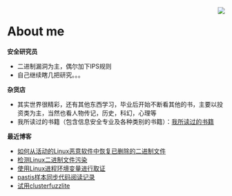 

<!--
**giantbranch/giantbranch** is a ✨ _special_ ✨ repository because its `README.md` (this file) appears on your GitHub profile.

### Hi there 👋
Here are some ideas to get you started:

- 🔭 I’m currently working on ...
- 🌱 I’m currently learning ...
- 👯 I’m looking to collaborate on ...
- 🤔 I’m looking for help with ...
- 💬 Ask me about ...
- 📫 How to reach me: ...
- 😄 Pronouns: ...
- ⚡ Fun fact: ...
-->

<img align="right" src="https://github-readme-stats.vercel.app/api?username=giantbranch&show_icons=true&icon_color=111111&text_color=000000&bg_color=cccccc&theme=graywhite&hide_title=true" />

# About me

**安全研究员**
- 二进制漏洞为主，偶尔加下IPS规则
- 自己继续瞎几把研究。。。

**杂货店**
- 其实世界很精彩，还有其他东西学习，毕业后开始不断看其他的书，主要以投资类为主，当然也看人物传记，历史，科幻，心理等
- 我所读过的书籍（包含信息安全专业及各种类别的书籍）：[我所读过的书籍](https://www.giantbranch.cn/book/)

**最近博客**

<!-- BLOG-POST-LIST:START -->
- [如何从活动的Linux恶意软件中恢复已删除的二进制文件](https://www.giantbranch.cn/2023/07/21/%E5%A6%82%E4%BD%95%E4%BB%8E%E6%B4%BB%E5%8A%A8%E7%9A%84Linux%E6%81%B6%E6%84%8F%E8%BD%AF%E4%BB%B6%E4%B8%AD%E6%81%A2%E5%A4%8D%E5%B7%B2%E5%88%A0%E9%99%A4%E7%9A%84%E4%BA%8C%E8%BF%9B%E5%88%B6%E6%96%87%E4%BB%B6/)
- [检测Linux二进制文件污染](https://www.giantbranch.cn/2023/07/21/%E6%A3%80%E6%B5%8BLinux%E4%BA%8C%E8%BF%9B%E5%88%B6%E6%96%87%E4%BB%B6%E6%B1%A1%E6%9F%93/)
- [使用Linux进程环境变量进行取证](https://www.giantbranch.cn/2023/07/20/%E4%BD%BF%E7%94%A8Linux%E8%BF%9B%E7%A8%8B%E7%8E%AF%E5%A2%83%E5%8F%98%E9%87%8F%E8%BF%9B%E8%A1%8C%E5%8F%96%E8%AF%81/)
- [pastis样本同步代码阅读记录](https://www.giantbranch.cn/2023/06/29/pastis%E6%A0%B7%E6%9C%AC%E5%90%8C%E6%AD%A5%E4%BB%A3%E7%A0%81%E9%98%85%E8%AF%BB%E8%AE%B0%E5%BD%95/)
- [试用clusterfuzzlite](https://www.giantbranch.cn/2023/06/20/%E8%AF%95%E7%94%A8clusterfuzzlite/)
<!-- BLOG-POST-LIST:END -->

<!--
![My GitHub](https://github-readme-stats.vercel.app/api?username=giantbranch&count_private=true&show_icons=true&theme=graywhite&include_all_commits=true)

<h1 align="center">Hi 👋, I'm giantbranch</h1>
<p align="left"> <img src="https://komarev.com/ghpvc/?username=giantbranch&label=Profile%20views&color=0e75b6&style=flat" alt="giantbranch" /> </p>
<p align="left"> <a href="https://github.com/ryo-ma/github-profile-trophy"><img src="https://github-profile-trophy.vercel.app/?username=giantbranch" alt="giantbranch" /></a> </p>
<p><img align="left" src="https://github-readme-stats.vercel.app/api/top-langs?username=giantbranch&show_icons=true&locale=en&layout=compact" alt="giantbranch" /></p>
<p>&nbsp;<img align="center" src="https://github-readme-stats.vercel.app/api?username=giantbranch&show_icons=true&locale=en" alt="giantbranch" /></p>
-->
